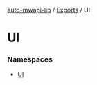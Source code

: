 [auto-mwapi-lib](../README.md) / [Exports](../modules.md) / UI

# UI <Badge type="tip" text="Module" />

### Namespaces

- [UI](UI.UI.md)
